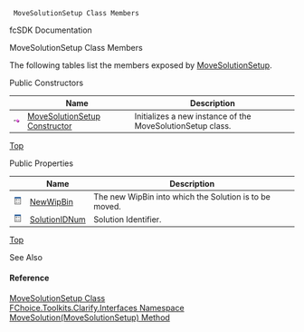 ﻿     MoveSolutionSetup Class Members                                                   

fcSDK Documentation

MoveSolutionSetup Class Members

The following tables list the members exposed by [MoveSolutionSetup](FChoice.Toolkits.Clarify~FChoice.Toolkits.Clarify.Interfaces.MoveSolutionSetup.md).

Public Constructors

|   | Name | Description |
| --- | --- | --- |
| ![Public Constructor](dotnetimages/publicConstructor.png) | [MoveSolutionSetup Constructor](FChoice.Toolkits.Clarify~FChoice.Toolkits.Clarify.Interfaces.MoveSolutionSetup~_ctor.md) | Initializes a new instance of the MoveSolutionSetup class.   |

[Top](#top)

Public Properties

|   | Name | Description |
| --- | --- | --- |
| ![Public Property](dotnetimages/publicProperty.png) | [NewWipBin](FChoice.Toolkits.Clarify~FChoice.Toolkits.Clarify.Interfaces.MoveSolutionSetup~NewWipBin.md) | The new WipBin into which the Solution is to be moved.   |
| ![Public Property](dotnetimages/publicProperty.png) | [SolutionIDNum](FChoice.Toolkits.Clarify~FChoice.Toolkits.Clarify.Interfaces.MoveSolutionSetup~SolutionIDNum.md) | Solution Identifier.   |

[Top](#top)

See Also

#### Reference

[MoveSolutionSetup Class](FChoice.Toolkits.Clarify~FChoice.Toolkits.Clarify.Interfaces.MoveSolutionSetup.md)  
[FChoice.Toolkits.Clarify.Interfaces Namespace](FChoice.Toolkits.Clarify~FChoice.Toolkits.Clarify.Interfaces_namespace.md)  
[MoveSolution(MoveSolutionSetup) Method](FChoice.Toolkits.Clarify~FChoice.Toolkits.Clarify.Interfaces.InterfacesToolkit~MoveSolution(MoveSolutionSetup).md)